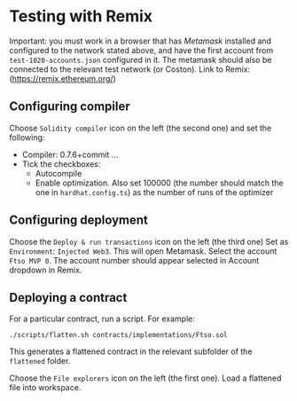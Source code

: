 # Testing with Remix

Important: you must work in a browser that has *Metamask* installed and configured to the network stated above, and have the first account from `test-1020-accounts.json` configured in it. The metamask should also be connected to the relevant test network (or Coston).
Link to Remix: (https://remix.ethereum.org/)

## Configuring compiler

Choose `Solidity compiler` icon on the left (the second one) and set the following:

- Compiler: 0.7.6+commit ...
- Tick the checkboxes:
   - Autocompile
   - Enable optimization. Also set 100000 (the number should match the one in `hardhat.config.ts`) as the number of runs of the optimizer

## Configuring deployment

Choose the `Deploy & run transactions` icon on the left (the third one)
Set as `Environment`: `Injected Web3`. This will open Metamask. Select the account `Ftso MVP 0`.
The account number should appear selected in Account dropdown in Remix.

## Deploying a contract

For a particular contract, run a script. For example:

`./scripts/flatten.sh contracts/implementations/Ftso.sol`

This generates a flattened contract in the relevant subfolder of the `flattened` folder.

Choose the `File explorers` icon on the left (the first one). Load a flattened file into workspace. 
